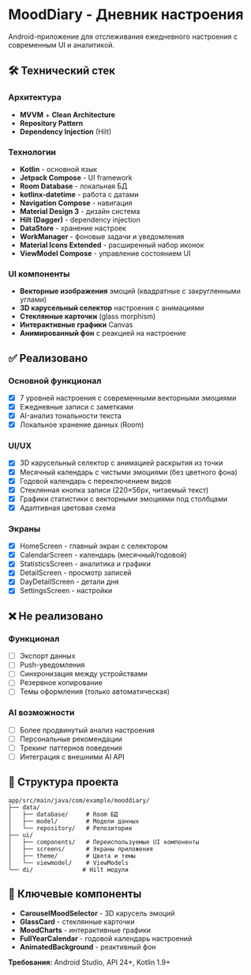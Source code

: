 # MoodDiary - Дневник настроения

Android-приложение для отслеживания ежедневного настроения с современным UI и аналитикой.

## 🛠️ Технический стек

### Архитектура
- **MVVM** + **Clean Architecture**
- **Repository Pattern**
- **Dependency Injection** (Hilt)

### Технологии
- **Kotlin** - основной язык
- **Jetpack Compose** - UI framework  
- **Room Database** - локальная БД
- **kotlinx-datetime** - работа с датами
- **Navigation Compose** - навигация
- **Material Design 3** - дизайн система
- **Hilt (Dagger)** - dependency injection
- **DataStore** - хранение настроек
- **WorkManager** - фоновые задачи и уведомления
- **Material Icons Extended** - расширенный набор иконок
- **ViewModel Compose** - управление состоянием UI

### UI компоненты
- **Векторные изображения** эмоций (квадратные с закругленными углами)
- **3D карусельный селектор** настроения с анимациями
- **Стеклянные карточки** (glass morphism)
- **Интерактивные графики** Canvas
- **Анимированный фон** с реакцией на настроение

## ✅ Реализовано

### Основной функционал
- [x] 7 уровней настроения с современными векторными эмоциями
- [x] Ежедневные записи с заметками
- [x] AI-анализ тональности текста
- [x] Локальное хранение данных (Room)

### UI/UX
- [x] 3D карусельный селектор с анимацией раскрытия из точки
- [x] Месячный календарь с чистыми эмоциями (без цветного фона)
- [x] Годовой календарь с переключением видов
- [x] Стеклянная кнопка записи (220×56px, читаемый текст)
- [x] Графики статистики с векторными эмоциями под столбцами
- [x] Адаптивная цветовая схема

### Экраны
- [x] HomeScreen - главный экран с селектором
- [x] CalendarScreen - календарь (месячный/годовой)
- [x] StatisticsScreen - аналитика и графики
- [x] DetailScreen - просмотр записей
- [x] DayDetailScreen - детали дня
- [x] SettingsScreen - настройки

## ❌ Не реализовано

### Функционал
- [ ] Экспорт данных
- [ ] Push-уведомления
- [ ] Синхронизация между устройствами
- [ ] Резервное копирование
- [ ] Темы оформления (только автоматическая)

### AI возможности
- [ ] Более продвинутый анализ настроения
- [ ] Персональные рекомендации
- [ ] Трекинг паттернов поведения
- [ ] Интеграция с внешними AI API
## 📁 Структура проекта

```
app/src/main/java/com/example/mooddiary/
├── data/
│   ├── database/     # Room БД
│   ├── model/        # Модели данных
│   └── repository/   # Репозитории
├── ui/
│   ├── components/   # Переиспользуемые UI компоненты
│   ├── screens/      # Экраны приложения
│   ├── theme/        # Цвета и темы
│   └── viewmodel/    # ViewModels
└── di/              # Hilt модули
```

## 🎨 Ключевые компоненты

- **CarouselMoodSelector** - 3D карусель эмоций
- **GlassCard** - стеклянные карточки
- **MoodCharts** - интерактивные графики
- **FullYearCalendar** - годовой календарь настроений
- **AnimatedBackground** - реактивный фон

**Требования:** Android Studio, API 24+, Kotlin 1.9+
